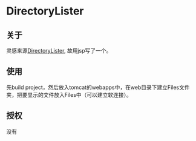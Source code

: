 # DirectoryLister

## 关于

灵感来源[DirectoryLister](https://github.com/DirectoryLister/DirectoryLister), 故用jsp写了一个。

## 使用

先build project，然后放入tomcat的webapps中，在web目录下建立Files文件夹，把要显示的文件放入Files中（可以建立软连接）。

## 授权

没有
